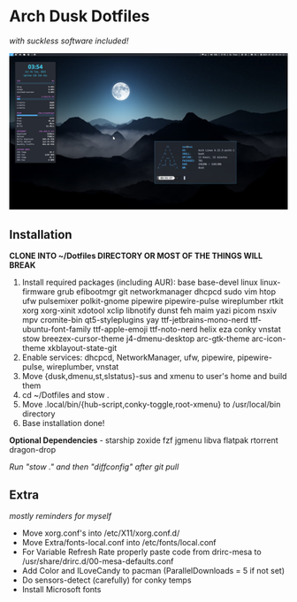 # Arch Dusk Dotfiles
*with suckless software included!*

![image](./Assets/01-1751324046.png)

## Installation

**CLONE INTO ~/Dotfiles DIRECTORY OR MOST OF THE THINGS WILL BREAK**

1. Install required packages (including AUR): base base-devel linux linux-firmware grub efibootmgr git networkmanager dhcpcd sudo vim htop ufw pulsemixer polkit-gnome pipewire pipewire-pulse wireplumber rtkit xorg xorg-xinit xdotool xclip libnotify dunst feh maim yazi picom nsxiv mpv cromite-bin qt5-styleplugins yay ttf-jetbrains-mono-nerd ttf-ubuntu-font-family ttf-apple-emoji ttf-noto-nerd helix eza conky vnstat stow breezex-cursor-theme j4-dmenu-desktop arc-gtk-theme arc-icon-theme xkblayout-state-git
2. Enable services: dhcpcd, NetworkManager, ufw, pipewire, pipewire-pulse, wireplumber, vnstat
3. Move {dusk,dmenu,st,slstatus}-sus and xmenu to user's home and build them
4. cd ~/Dotfiles and stow .
5. Move .local/bin/{hub-script,conky-toggle,root-xmenu} to /usr/local/bin directory
6. Base installation done!

**Optional Dependencies** - starship zoxide fzf jgmenu libva flatpak rtorrent dragon-drop

*Run "stow ." and then "diffconfig" after git pull*

## Extra
*mostly reminders for myself*

* Move xorg.conf's into /etc/X11/xorg.conf.d/
* Move Extra/fonts-local.conf into /etc/fonts/local.conf
* For Variable Refresh Rate properly paste code from drirc-mesa to /usr/share/drirc.d/00-mesa-defaults.conf
* Add Color and ILoveCandy to pacman (ParallelDownloads = 5 if not set)
* Do sensors-detect (carefully) for conky temps
* Install Microsoft fonts
